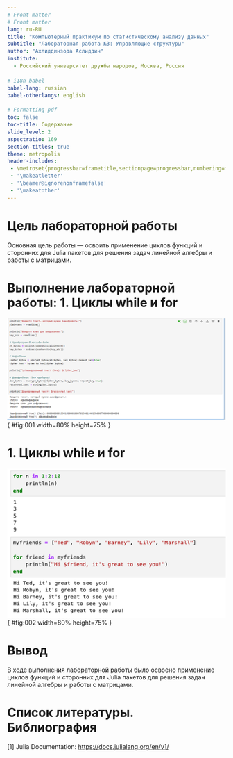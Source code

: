 ```yaml
---
# Front matter
# Front matter
lang: ru-RU
title: "Компьютерный практикум по статистическому анализу данных"
subtitle: "Лабораторная работа №3: Управляющие структуры"
author: "Ахлиддинзода Аслиддин"
institute:
  - Российский университет дружбы народов, Москва, Россия

# i18n babel
babel-lang: russian
babel-otherlangs: english

# Formatting pdf
toc: false
toc-title: Содержание
slide_level: 2
aspectratio: 169
section-titles: true
theme: metropolis
header-includes:
 - \metroset{progressbar=frametitle,sectionpage=progressbar,numbering=fraction}
 - '\makeatletter'
 - '\beamer@ignorenonframefalse'
 - '\makeatother'
---
```


# Цель лабораторной работы
Основная цель работы — освоить применение циклов функций и сторонних для Julia пакетов для решения задач линейной алгебры и работы с матрицами.

# Выполнение лабораторной работы: 1. Циклы while и for

![Примеры использования цикла while](image/1.PNG){ #fig:001 width=80% height=75% }

#  1. Циклы while и for

![Примеры использования цикла for](image/2.PNG){ #fig:002 width=80% height=75% }

# Вывод

В ходе выполнения лабораторной работы было освоено применение циклов функций и сторонних для Julia
пакетов для решения задач линейной алгебры и работы с матрицами.

# Список литературы. Библиография

[1] Julia Documentation: https://docs.julialang.org/en/v1/
